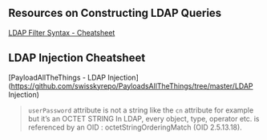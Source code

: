 ## Resources on Constructing LDAP Queries
[LDAP Filter Syntax - Cheatsheet](http://www.ldapexplorer.com/en/manual/109010000-ldap-filter-syntax.htm)


## LDAP Injection Cheatsheet
[PayloadAllTheThings - LDAP Injection](https://github.com/swisskyrepo/PayloadsAllTheThings/tree/master/LDAP Injection)


> `userPassword` attribute is not a string like the `cn` attribute for example but it’s an OCTET STRING In LDAP, every object, type, operator etc. is referenced by an OID : octetStringOrderingMatch (OID 2.5.13.18).